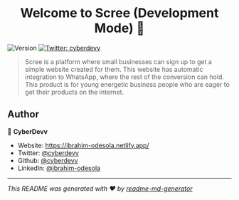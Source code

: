 <h1 align="center">Welcome to Scree (Development Mode) 👋</h1>
<p>
  <img alt="Version" src="https://img.shields.io/badge/version-1.0-blue.svg?cacheSeconds=2592000" />
  <a href="https://twitter.com/cyberdevv" target="_blank">
    <img alt="Twitter: cyberdevv" src="https://img.shields.io/twitter/follow/cyberdevv.svg?style=social" />
  </a>
</p>

> Scree is a platform where small businesses can sign up to get a simple website created for them. This website has automatic integration to WhatsApp, where the rest of the conversion can hold. This product is for young energetic business people who are eager to get their products on the internet.

## Author

👤 **CyberDevv**

* Website: https://ibrahim-odesola.netlify.app/
* Twitter: [@cyberdevv](https://twitter.com/cyberdevv)
* Github: [@cyberdevv](https://github.com/cyberdevv)
* LinkedIn: [@ibrahim-odesola](https://linkedin.com/in/ibrahim-odesola)


***
_This README was generated with ❤️ by [readme-md-generator](https://github.com/kefranabg/readme-md-generator)_